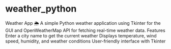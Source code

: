 # weather_python
Weather App 🌦  A simple Python weather application using Tkinter for the GUI and OpenWeatherMap API for fetching real-time weather data.  Features  Enter a city name to get the current weather  Displays temperature, wind speed, humidity, and weather conditions  User-friendly interface with Tkinter
